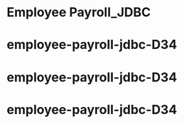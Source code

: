 # Employee Payroll_JDBC
# employee-payroll-jdbc-D34
# employee-payroll-jdbc-D34
# employee-payroll-jdbc-D34
